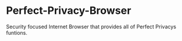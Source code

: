 # Perfect-Privacy-Browser
Security focused Internet Browser that provides all of Perfect Privacys funtions.
